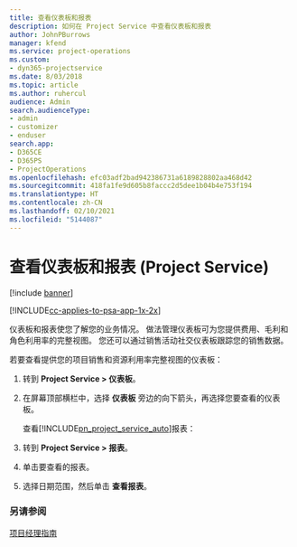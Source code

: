 ```yaml
---
title: 查看仪表板和报表
description: 如何在 Project Service 中查看仪表板和报表
author: JohnPBurrows
manager: kfend
ms.service: project-operations
ms.custom:
- dyn365-projectservice
ms.date: 8/03/2018
ms.topic: article
ms.author: ruhercul
audience: Admin
search.audienceType:
- admin
- customizer
- enduser
search.app:
- D365CE
- D365PS
- ProjectOperations
ms.openlocfilehash: efc03adf2bad942386731a6189828802aa468d42
ms.sourcegitcommit: 418fa1fe9d605b8faccc2d5dee1b04b4e753f194
ms.translationtype: HT
ms.contentlocale: zh-CN
ms.lasthandoff: 02/10/2021
ms.locfileid: "5144087"
---
```

# <a name="view-dashboards-and-reports-project-service"></a>查看仪表板和报表 (Project Service)

[!include [banner](../includes/psa-now-project-operations.md)]

[!INCLUDE[cc-applies-to-psa-app-1x-2x](../includes/cc-applies-to-psa-app-1x-2x.md)]

仪表板和报表使您了解您的业务情况。 做法管理仪表板可为您提供费用、毛利和角色利用率的完整视图。 您还可以通过销售活动社交仪表板跟踪您的销售数据。  
  
 若要查看提供您的项目销售和资源利用率完整视图的仪表板：  
  
1. 转到 **Project Service > 仪表板**。  
  
2. 在屏幕顶部横栏中，选择 **仪表板** 旁边的向下箭头，再选择您要查看的仪表板。  
  
   查看[!INCLUDE[pn_project_service_auto](../includes/pn-project-service-auto.md)]报表：  
  
3. 转到 **Project Service > 报表**。  
  
4. 单击要查看的报表。  
  
5. 选择日期范围，然后单击 **查看报表**。  
  
### <a name="see-also"></a>另请参阅  
 [项目经理指南](../psa/project-manager-guide.md)
